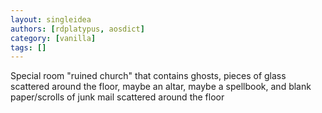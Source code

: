 ```yaml
---
layout: singleidea
authors: [rdplatypus, aosdict]
category: [vanilla]
tags: []
---
```

Special room "ruined church" that contains ghosts, pieces of glass scattered around the floor, maybe an altar, maybe a spellbook, and blank paper/scrolls of junk mail scattered around the floor
